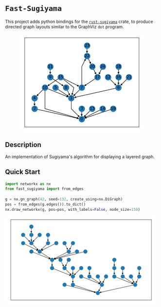 # `Fast-Sugiyama`

This project adds python bindings for the [`rust-sugiyama`](https://crates.io/crates/rust-sugiyama) crate, to produce directed graph layouts similar to the GraphViz `dot` program.

<div align="center" >
    <img width=400 src="./crates/py-sugiyama/misc/hero.png" alt="Graph Example">
</div>

## Description

An implementation of Sugiyama's algorithm for displaying a layered graph.

## Quick Start

```python
import networkx as nx
from fast_sugiyama import from_edges

g = nx.gn_graph(42, seed=132, create_using=nx.DiGraph)
pos = from_edges(g.edges()).to_dict()
nx.draw_networkx(g, pos=pos, with_labels=False, node_size=150)

```

<div align="left" >
    <img width=500 src="./crates/py-sugiyama/misc/quickstart.png" alt="Quick Start Output">
</div>

